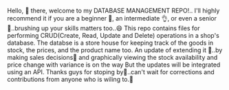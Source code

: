 Hello, 👋 there, welcome to my DATABASE MANAGEMENT REPO!..
I'll highly recommend it if you are a beginner 🤏, an intermediate 👌, or even a senior 🤟..brushing up your skills matters too..😄
This repo contains files for performing CRUD(Create, Read, Update and Delete) operations in a shop's database.
The databse is a store house for keeping track of the goods in stock, the prices, and the product name too.
An update of extending it 🚀..by making sales decisions🧑 and graphically viewing the stock availability and price change with variance is on the way
But the updates will be integrated using an API.
Thanks guys for stoping by🤠..can't wait for corrections and contributions from anyone who is wiling to.💠
